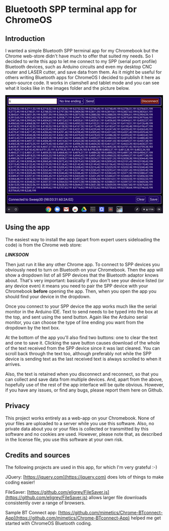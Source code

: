 # Bluetooth SPP terminal app for ChromeOS

## Introduction

I wanted a simple Bluetooth SPP terminal app for my Chromebook but the Chrome web-store didn't have much to offer that suited my needs. So I decided to write this app to let me connect to my SPP (serial port profile) Bluetooth devices, such as Arduino circuits and even my desktop CNC router and LASER cutter, and save data from them. As it might be useful for others writing Bluetooth apps for ChromeOS I decided to publish it here as open-source code. It works in clamshell and tablet mode and you can see what it looks like in the images folder and the picture below.

![Screenshot](https://github.com/drandrewthomas/ChromeOS_Bluetooth_SPP_terminal/blob/master/images/screenshot.png)

## Using the app

The easiest way to install the app (apart from expert users sideloading the code) is from the Chrome web store:

***LINKSOON***

Then just run it like any other Chrome app. To connect to SPP devices you obviously need to turn on Bluetooth on your Chromebook. Then the app will show a dropdown list of all SPP devices that the Bluetooth adaptor knows about. That's very important: basically if you don't see your device listed (or any device even) it means you need to pair the SPP device with your Chromebook **before** opening the app. Then, when you open the app you should find your device in the dropdown.

Once you connect to your SPP device the app works much like the serial monitor in the Arduino IDE. Text to send needs to be typed into the box at the top, and sent using the send button. Again like the Arduino serial monitor, you can choose the type of line ending you want from the dropdown by the text box.

At the bottom of the app you'll also find two buttons: one to clear the text and one to save it. Clicking the save button causes download of the whole of the text received from the SPP device since it was last cleared. You can scroll back through the text too, although preferably not while the SPP device is sending text as the last received text is always scrolled to when it arrives.

Also, the text is retained when you disconnect and reconnect, so that you can collect and save data from multiple devices. And, apart from the above, hopefully use of the rest of the app interface will be quite obvious. However, if you have any issues, or find any bugs, please report them here on Github.

## Privacy

This project works entirely as a web-app on your Chromebook. None of your files are uploaded to a server while you use this software. Also, no private data about you or your files is collected or transmitted by this software and no cookies are used. However, please note that, as described in the license file, you use this software at your own risk.

## Credits and sources

The following projects are used in this app, for which I'm very grateful :-)

JQuery: [https://jquery.com](https://jquery.com) does lots of things to make coding easier!

FileSaver: [https://github.com/eligrey/FileSaver.js](https://github.com/eligrey/FileSaver.js) allows larger file downloads consistently over a range of browsers.

Sample BT Connect app: [https://github.com/mimetics/Chrome-BTconnect-App](https://github.com/mimetics/Chrome-BTconnect-App) helped me get started with ChromeOS Bluetooth coding.
